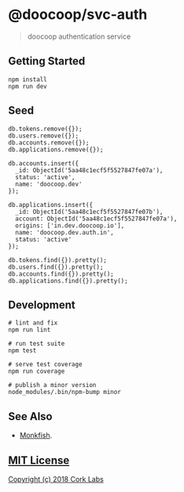 # @doocoop/svc-auth

> doocoop authentication service


## Getting Started

```shell
npm install
npm run dev
```

## Seed

```
db.tokens.remove({});
db.users.remove({});
db.accounts.remove({});
db.applications.remove({});

db.accounts.insert({
  _id: ObjectId('5aa48c1ecf5f5527847fe07a'),
  status: 'active',
  name: 'doocoop.dev'
});

db.applications.insert({
  _id: ObjectId('5aa48c1ecf5f5527847fe07b'),
  account: ObjectId('5aa48c1ecf5f5527847fe07a'),
  origins: ['in.dev.doocoop.io'],
  name: 'doocoop.dev.auth.in',
  status: 'active'
});

db.tokens.find({}).pretty();
db.users.find({}).pretty();
db.accounts.find({}).pretty();
db.applications.find({}).pretty();

```

## Development

```shell
# lint and fix
npm run lint

# run test suite
npm test

# serve test coverage
npm run coverage

# publish a minor version
node_modules/.bin/npm-bump minor
```


## See Also

- [Monkfish](https://github.com/cork-labs/monkfish).


## [MIT License](LICENSE)

[Copyright (c) 2018 Cork Labs](http://cork-labs.mit-license.org/2018)
